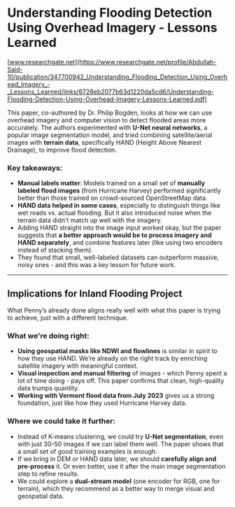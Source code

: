 # Understanding Flooding Detection Using Overhead Imagery - Lessons Learned

[www.researchgate.net](https://www.researchgate.net/profile/Abdullah-Said-10/publication/347700942_Understanding_Flooding_Detection_Using_Overhead_Imagery_-_Lessons_Learned/links/6728eb2077b63d1220da5cd6/Understanding-Flooding-Detection-Using-Overhead-Imagery-Lessons-Learned.pdf)

This paper, co-authored by Dr. Philip Bogden, looks at how we can use overhead imagery and computer vision to detect flooded areas more accurately. The authors experimented with **U-Net neural networks**, a popular image segmentation model, and tried combining satellite/aerial images with **terrain data**, specifically HAND (Height Above Nearest Drainage), to improve flood detection.

### Key takeaways:

- **Manual labels matter**: Models trained on a small set of **manually labeled flood images** (from Hurricane Harvey) performed significantly better than those trained on crowd-sourced OpenStreetMap data.
- **HAND data helped in some cases**, especially to distinguish things like wet roads vs. actual flooding. But it also introduced noise when the terrain data didn’t match up well with the imagery.
- Adding HAND straight into the image input worked okay, but the paper suggests that **a better approach would be to process imagery and HAND separately**, and combine features later (like using two encoders instead of stacking them).
- They found that small, well-labeled datasets can outperform massive, noisy ones - and this was a key lesson for future work.

---

## Implications for Inland Flooding Project

What Penny’s already done aligns really well with what this paper is trying to achieve, just with a different technique.

### What we're doing right:

- **Using geospatial masks like NDWI and flowlines** is similar in spirit to how they use HAND. We’re already on the right track by enriching satellite imagery with meaningful context.
- **Visual inspection and manual filtering** of images - which Penny spent a lot of time doing - pays off. This paper confirms that clean, high-quality data trumps quantity.
- **Working with Vermont flood data from July 2023** gives us a strong foundation, just like how they used Hurricane Harvey data.

### Where we could take it further:

- Instead of K-means clustering, we could try **U-Net segmentation**, even with just 30–50 images if we can label them well. The paper shows that a small set of good training examples is enough.
- If we bring in DEM or HAND data later, we should **carefully align and pre-process** it. Or even better, use it after the main image segmentation step to refine results.
- We could explore a **dual-stream model** (one encoder for RGB, one for terrain), which they recommend as a better way to merge visual and geospatial data.
